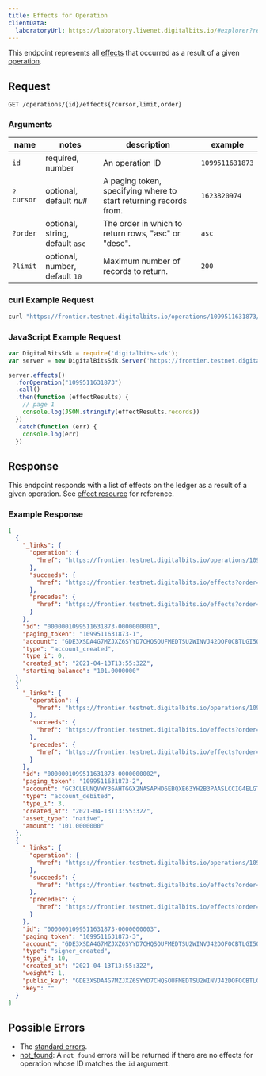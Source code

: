 ```yaml
---
title: Effects for Operation
clientData:
  laboratoryUrl: https://laboratory.livenet.digitalbits.io/#explorer?resource=effects&endpoint=for_operation
---
```


This endpoint represents all [effects](../effect.md) that occurred as a result of a given [operation](../operation.md).

## Request

```
GET /operations/{id}/effects{?cursor,limit,order}
```

### Arguments

| name | notes | description | example |
| ---- | ----- | ----------- | ------- |
| `id` | required, number | An operation ID | `1099511631873` |
| `?cursor` | optional, default _null_ | A paging token, specifying where to start returning records from. | `1623820974` |
| `?order` | optional, string, default `asc` | The order in which to return rows, "asc" or "desc". | `asc` |
| `?limit` | optional, number, default `10` | Maximum number of records to return. | `200` |

### curl Example Request

```sh
curl "https://frontier.testnet.digitalbits.io/operations/1099511631873/effects"
```

### JavaScript Example Request

```javascript
var DigitalBitsSdk = require('digitalbits-sdk');
var server = new DigitalBitsSdk.Server('https://frontier.testnet.digitalbits.io');

server.effects()
  .forOperation("1099511631873")
  .call()
  .then(function (effectResults) {
    // page 1
    console.log(JSON.stringify(effectResults.records))
  })
  .catch(function (err) {
    console.log(err)
  })

```

## Response

This endpoint responds with a list of effects on the ledger as a result of a given operation. See [effect resource](../effect.md) for reference.

### Example Response

```json
[
  {
    "_links": {
      "operation": {
        "href": "https://frontier.testnet.digitalbits.io/operations/1099511631873"
      },
      "succeeds": {
        "href": "https://frontier.testnet.digitalbits.io/effects?order=desc&cursor=1099511631873-1"
      },
      "precedes": {
        "href": "https://frontier.testnet.digitalbits.io/effects?order=asc&cursor=1099511631873-1"
      }
    },
    "id": "0000001099511631873-0000000001",
    "paging_token": "1099511631873-1",
    "account": "GDE3XSDA4G7MZJXZ6SYYD7CHQSOUFMEDTSU2WINVJ42DOFOCBTLGI5O4",
    "type": "account_created",
    "type_i": 0,
    "created_at": "2021-04-13T13:55:32Z",
    "starting_balance": "101.0000000"
  },
  {
    "_links": {
      "operation": {
        "href": "https://frontier.testnet.digitalbits.io/operations/1099511631873"
      },
      "succeeds": {
        "href": "https://frontier.testnet.digitalbits.io/effects?order=desc&cursor=1099511631873-2"
      },
      "precedes": {
        "href": "https://frontier.testnet.digitalbits.io/effects?order=asc&cursor=1099511631873-2"
      }
    },
    "id": "0000001099511631873-0000000002",
    "paging_token": "1099511631873-2",
    "account": "GC3CLEUNQVWY36AHTGGX2NASAPHD6EBQXE63YH2B3PAASLCCIG4ELGTP",
    "type": "account_debited",
    "type_i": 3,
    "created_at": "2021-04-13T13:55:32Z",
    "asset_type": "native",
    "amount": "101.0000000"
  },
  {
    "_links": {
      "operation": {
        "href": "https://frontier.testnet.digitalbits.io/operations/1099511631873"
      },
      "succeeds": {
        "href": "https://frontier.testnet.digitalbits.io/effects?order=desc&cursor=1099511631873-3"
      },
      "precedes": {
        "href": "https://frontier.testnet.digitalbits.io/effects?order=asc&cursor=1099511631873-3"
      }
    },
    "id": "0000001099511631873-0000000003",
    "paging_token": "1099511631873-3",
    "account": "GDE3XSDA4G7MZJXZ6SYYD7CHQSOUFMEDTSU2WINVJ42DOFOCBTLGI5O4",
    "type": "signer_created",
    "type_i": 10,
    "created_at": "2021-04-13T13:55:32Z",
    "weight": 1,
    "public_key": "GDE3XSDA4G7MZJXZ6SYYD7CHQSOUFMEDTSU2WINVJ42DOFOCBTLGI5O4",
    "key": ""
  }
]
```

## Possible Errors

- The [standard errors](../errors.md#standard-errors).
- [not_found](../errors/not-found.md): A `not_found` errors will be returned if there are no effects for operation whose ID matches the `id` argument.

